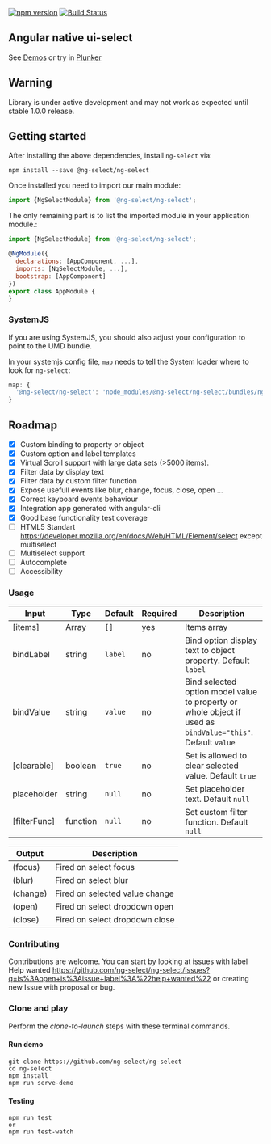 [![npm version](https://badge.fury.io/js/%40ng-select%2Fng-select.svg)](https://badge.fury.io/js/%40ng-select%2Fng-select)
[![Build Status][travis-badge]][travis-badge-url]

[travis-badge]: https://travis-ci.org/ng-select/ng-select.svg?branch=master
[travis-badge-url]: https://travis-ci.org/ng-select/ng-select

## Angular native ui-select
See [Demos](https://ng-select.github.io/#/forms) or try in [Plunker](https://plnkr.co/edit/V5tFfNY28fiaLlNwvcWb?p=preview)

## Warning
Library is under active development and may not work as expected until stable 1.0.0 release.

## Getting started
After installing the above dependencies, install `ng-select` via:
```shell
npm install --save @ng-select/ng-select
```
Once installed you need to import our main module:
```js
import {NgSelectModule} from '@ng-select/ng-select';
```
The only remaining part is to list the imported module in your application module.:
```js
import {NgSelectModule} from '@ng-select/ng-select';

@NgModule({
  declarations: [AppComponent, ...],
  imports: [NgSelectModule, ...],  
  bootstrap: [AppComponent]
})
export class AppModule {
}
```
### SystemJS
If you are using SystemJS, you should also adjust your configuration to point to the UMD bundle.

In your systemjs config file, `map` needs to tell the System loader where to look for `ng-select`:
```js
map: {
  '@ng-select/ng-select': 'node_modules/@ng-select/ng-select/bundles/ng-select.umd.js',
}
```

## Roadmap

- [x] Custom binding to property or object
- [x] Custom option and label templates
- [x] Virtual Scroll support with large data sets (>5000 items).
- [x] Filter data by display text
- [x] Filter data by custom filter function
- [x] Expose usefull events like blur, change, focus, close, open ...
- [x] Correct keyboard events behaviour
- [x] Integration app generated with angular-cli
- [x] Good base functionality test coverage
- [ ] HTML5 Standart https://developer.mozilla.org/en/docs/Web/HTML/Element/select except multiselect
- [ ] Multiselect support
- [ ] Autocomplete
- [ ] Accessibility

### Usage
| Input  | Type | Default | Required | Description |
| ------------- | ------------- | ------------- | ------------- | ------------- |
| [items] | Array<NgOption> | `[]` | yes | Items array|
| bindLabel  | string | `label` | no | Bind option display text to object property. Default `label`  |
| bindValue  | string | `value` | no | Bind selected option model value to property or whole object if used as `bindValue="this"`. Default  `value`|
| [clearable] | boolean | `true` | no | Set is allowed to clear selected value. Default `true`|
| placeholder | string | `null` | no | Set placeholder text. Default `null`|
| [filterFunc] | function|  `null` | no | Set custom filter function. Default `null`|

| Output  | Description |
| ------------- | ------------- |
| (focus)  | Fired on select focus |
| (blur)  | Fired on select blur |
| (change)  | Fired on selected value change |
| (open)  | Fired on select dropdown open |
| (close)  | Fired on select dropdown close |


### Contributing

Contributions are welcome. You can start by looking at issues with label Help wanted https://github.com/ng-select/ng-select/issues?q=is%3Aopen+is%3Aissue+label%3A%22help+wanted%22 or creating new Issue with proposal or bug.

### Clone and play

Perform the _clone-to-launch_ steps with these terminal commands.

#### Run demo
```
git clone https://github.com/ng-select/ng-select
cd ng-select
npm install
npm run serve-demo
```
#### Testing
```
npm run test
or
npm run test-watch
```

